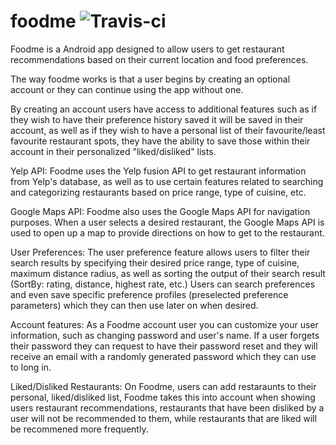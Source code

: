 # foodme ![Travis-ci](https://travis-ci.com/larakollokian/foodme.svg?token=s9wt5vK6yqsBSVx5Xszv&branch=master)


Foodme is a Android app designed to allow users to get restaurant recommendations based on their current location and food preferences.

The way foodme works is that a user begins by creating an optional account or they can continue using the app without one. 

By creating an account users have access to additional features such as if they wish to have their preference history saved it will be saved in their account, as well as if they wish to have a personal list of their favourite/least favourite restaurant spots, they have the ability to save those within their account in their personalized "liked/disliked" lists.


Yelp API:
Foodme uses the Yelp fusion API to get restaurant information from Yelp's database, as well as to use certain features related to searching and categorizing restaurants based on price range, type of cuisine, etc.

Google Maps API:
Foodme also uses the Google Maps API for navigation purposes. When a user selects a desired restaurant, the Google Maps API is used to open up a map to provide directions on how to get to the restaurant.

User Preferences:
The user preference feature allows users to filter their search results by specifying their desired price range, type of cuisine, maximum distance radius, as well as sorting the output of their search result (SortBy: rating, distance, highest rate, etc.) Users can search preferences and even save specific preference profiles (preselected preference parameters) which they can then use later on when desired.


Account features:
As a Foodme account user you can customize your user information, such as changing password and user's name.
If a user forgets their password they can request to have their password reset and they will receive an email with a randomly generated password which they can use to long in.


Liked/Disliked Restaurants:
On Foodme, users can add restaraunts to their personal, liked/disliked list, Foodme takes this into account when showing users restaurant recommendations, restaurants that have been disliked by a user will not be recommended to them, while restaurants that are liked will be recommened more frequently.


